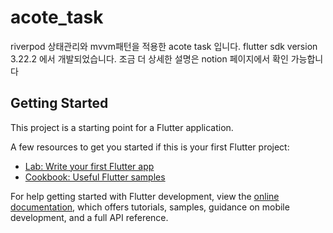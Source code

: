 # acote_task

riverpod 상태관리와 mvvm패턴을 적용한 acote task 입니다.
flutter sdk version 3.22.2 에서 개발되었습니다.
조금 더 상세한 설명은 notion 페이지에서 확인 가능합니다

## Getting Started

This project is a starting point for a Flutter application.

A few resources to get you started if this is your first Flutter project:

- [Lab: Write your first Flutter app](https://docs.flutter.dev/get-started/codelab)
- [Cookbook: Useful Flutter samples](https://docs.flutter.dev/cookbook)

For help getting started with Flutter development, view the
[online documentation](https://docs.flutter.dev/), which offers tutorials,
samples, guidance on mobile development, and a full API reference.
